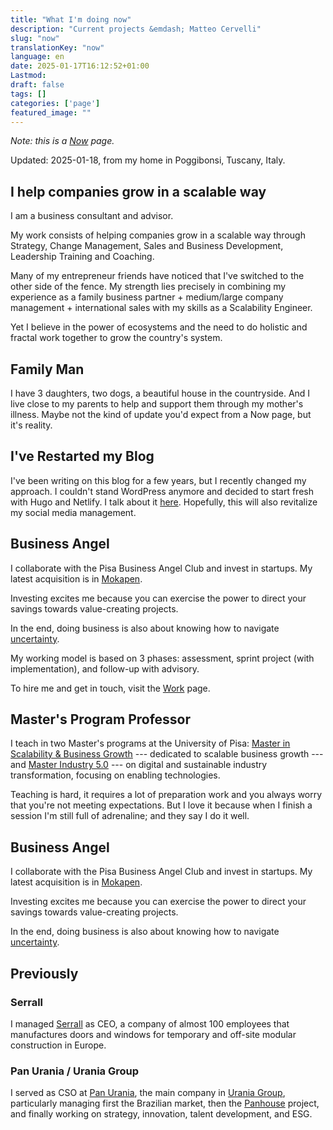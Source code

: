 ```yaml
---
title: "What I'm doing now"
description: "Current projects &emdash; Matteo Cervelli"
slug: "now" 
translationKey: "now"
language: en
date: 2025-01-17T16:12:52+01:00
Lastmod: 
draft: false 
tags: []
categories: ['page']
featured_image: ""
---
```

_Note: this is a [Now](https://nownownow.com) page._

Updated: 2025-01-18, from my home in Poggibonsi, Tuscany, Italy.

## I help companies grow in a scalable way
I am a business consultant and advisor. 

My work consists of helping companies grow in a scalable way through Strategy, Change Management, Sales and Business Development, Leadership Training and Coaching.

Many of my entrepreneur friends have noticed that I've switched to the other side of the fence. My strength lies precisely in combining my experience as a family business partner + medium/large company management + international sales with my skills as a Scalability Engineer.

Yet I believe in the power of ecosystems and the need to do holistic and fractal work together to grow the country's system.

## Family Man
I have 3 daughters, two dogs, a beautiful house in the countryside. And I live close to my parents to help and support them through my mother's illness. 
Maybe not the kind of update you'd expect from a Now page, but it's reality.

## I've Restarted my Blog
I've been writing on this blog for a few years, but I recently changed my approach. I couldn't stand WordPress anymore and decided to start fresh with Hugo and Netlify. I talk about it [here](/tech-stack). 
Hopefully, this will also revitalize my social media management.

## Business Angel

I collaborate with the Pisa Business Angel Club and invest in startups. My latest acquisition is in [Mokapen](https://www.mokapen.com).

Investing excites me because you can exercise the power to direct your savings towards value-creating projects.

In the end, doing business is also about knowing how to navigate [uncertainty](https://www.edge.org/conversation/nassim_nicholas_taleb-understanding-is-a-poor-substitute-for-convexity-antifragility).


My working model is based on 3 phases: assessment, sprint project (with implementation), and follow-up with advisory.

To hire me and get in touch, visit the [Work](https://www.matteocervelli.com/en/work/) page.


## Master's Program Professor
I teach in two Master's programs at the University of Pisa: [Master in Scalability & Business Growth](https://www.masterscalability.it) --- dedicated to scalable business growth --- and [Master Industry 5.0](https://www.masterindustry5.it) --- on digital and sustainable industry transformation, focusing on enabling technologies.

Teaching is hard, it requires a lot of preparation work and you always worry that you're not meeting expectations. But I love it because when I finish a session I'm still full of adrenaline; and they say I do it well.

## Business Angel

I collaborate with the Pisa Business Angel Club and invest in startups. My latest acquisition is in [Mokapen](https://www.mokapen.com).

Investing excites me because you can exercise the power to direct your savings towards value-creating projects.

In the end, doing business is also about knowing how to navigate [uncertainty](https://www.edge.org/conversation/nassim_nicholas_taleb-understanding-is-a-poor-substitute-for-convexity-antifragility).


## Previously

### Serrall
I managed [Serrall](https://www.serrall.com) as CEO, a company of almost 100 employees that manufactures doors and windows for temporary and off-site modular construction in Europe.

### Pan Urania / Urania Group
I served as CSO at [Pan Urania](https://www.panurania.com), the main company in [Urania Group](https://www.uraniagroup.com), particularly managing first the Brazilian market, then the [Panhouse](https://panhouse.it) project, and finally working on strategy, innovation, talent development, and ESG.
